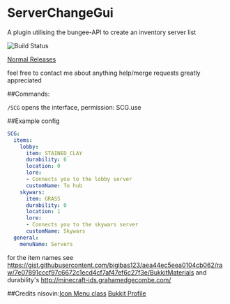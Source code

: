 # ServerChangeGui
A plugin utilising the bungee-API to create an inventory server list

![Build Status](http://ci.dingemans.mooo.com:8080/buildStatus/icon?job=BigiBukkitLib&style=plastic)

 [Normal Releases](https://github.com/bigibas123/ServerChangeGui/releases "Normal Releases")



feel free to contact me about anything
help/merge requests greatly appreciated


##Commands:

  `/SCG` opens the interface, permission: SCG.use


##Example config
```YAML
SCG:
  items:
    lobby:
      item: STAINED_CLAY
      durability: 6
      location: 0
      lore:
      - Connects you to the lobby server
      customName: To hub
    skywars:
      item: GRASS
      durability: 0
      location: 1
      lore:
      - Connects you to the skywars server
      customName: Skywars
  general:
    menuName: Servers

```

for the item names see https://gist.githubusercontent.com/bigibas123/aea44ec5eea0104cb062/raw/7e07891cccf97c6672c1ecd4cf7af47ef6c27f3e/BukkitMaterials and durability's http://minecraft-ids.grahamedgecombe.com/


##Credits
nisovin:[Icon Menu class](http://bukkit.org/threads/icon-menu.108342/) [Bukkit Profile](http://bukkit.org/members/nisovin.2980/)
